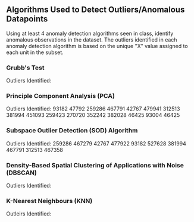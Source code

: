 ## Algorithms Used to Detect Outliers/Anomalous Datapoints

Using at least 4 anomaly detection algorithms seen in class, identify anomalous observations in the dataset. 
The outliers identified in each anomaly detection algorithm is based on the unique "X" value assigned to each unit in the subset.

### Grubb's Test
Outliers Identified:


### Principle Component Analysis (PCA)
Outliers Identified:
93182
47792
259286
467791
42767
479941
312513
381994
451093
259423
270720
352242
382028
46425
93004
46425

### Subspace Outlier Detection (SOD) Algorithm
Outliers Identified:
259286
467279
42767
477922
93182
527628
381994
467791
312513
467358

### Density-Based Spatial Clustering of Applications with Noise (DBSCAN)
Outliers Identified:


### K-Nearest Neighbours (KNN)
Outleirs Identified: